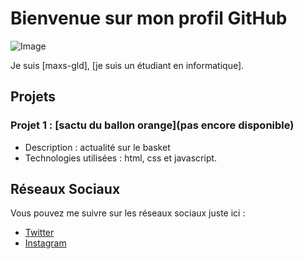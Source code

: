 # Bienvenue sur mon profil GitHub

![Image](lien_vers_votre_image_de_profil.jpg)

Je suis [maxs-gld], [je suis un étudiant en informatique].

## Projets

### Projet 1 : [sactu du ballon orange](pas encore disponible)
- Description : actualité sur le basket
- Technologies utilisées : html, css et javascript.


## Réseaux Sociaux

Vous pouvez me suivre sur les réseaux sociaux juste ici :

- [Twitter](https://twitter.com/max49x2)
- [Instagram](https://www.instagram.com/maxs_gld/)
